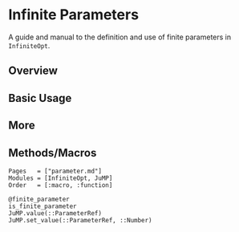 # Infinite Parameters
A guide and manual to the definition and use of finite parameters in
`InfiniteOpt`.

## Overview


## Basic Usage


## More


## Methods/Macros
```@index
Pages   = ["parameter.md"]
Modules = [InfiniteOpt, JuMP]
Order   = [:macro, :function]
```
```@docs
@finite_parameter
is_finite_parameter
JuMP.value(::ParameterRef)
JuMP.set_value(::ParameterRef, ::Number)
```
